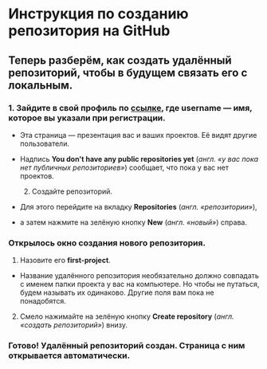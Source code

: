 # Инструкция по созданию репозитория на GitHub

## Теперь разберём, как создать удалённый репозиторий, чтобы в будущем связать его с локальным.

### 1. Зайдите в свой профиль по [ссылке](https://github.com/username), где username — имя, которое вы указали при регистрации.

 * Эта страница — презентация вас и ваших проектов. Её видят другие пользователи. 
 * Надпись **You don't have any public repositories yet** (*англ. «у вас пока нет публичных репозиториев»*) сообщает, что пока у вас нет проектов.
 

   2. Создайте репозиторий. 
 * Для этого перейдите на вкладку **Repositories** (_англ. «репозитории»_), 
 * а затем нажмите на зелёную кнопку __New__ (_англ. «новый»_) справа. 
 

### Открылось окно создания нового репозитория. 
 1. Назовите его __first-project__. 
 * Название удалённого репозитория необязательно должно совпадать с именем папки проекта у вас на компьютере. Но чтобы не путаться, будем называть их одинаково. 
 Другие поля вам пока не понадобятся. 
 2. Смело нажимайте на зелёную кнопку **Create repository** (*англ. «создать репозиторий»*) внизу.
 

### Готово! Удалённый репозиторий создан. Страница с ним открывается автоматически.